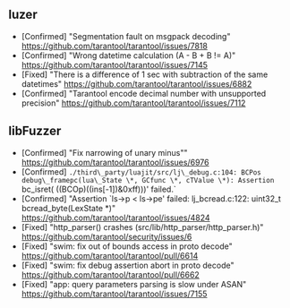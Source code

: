 ## luzer

- [Confirmed] "Segmentation fault on msgpack decoding"
  https://github.com/tarantool/tarantool/issues/7818
- [Confirmed] "Wrong datetime calculation (A - B + B != A)"
  https://github.com/tarantool/tarantool/issues/7145
- [Fixed] "There is a difference of 1 sec with subtraction of the same datetimes"
  https://github.com/tarantool/tarantool/issues/6882
- [Confirmed] "Tarantool encode decimal number with unsupported precision"
  https://github.com/tarantool/tarantool/issues/7112

## libFuzzer

- [Confirmed] "Fix narrowing of unary minus""
  https://github.com/tarantool/tarantool/issues/6976
- [Confirmed] `./third\_party/luajit/src/lj\_debug.c:104: BCPos debug\_framepc(lua\_State \*, GCfunc \*, cTValue \*): Assertion `bc_isret( ((BCOp)((ins[-1])&0xff)))' failed.`
- [Confirmed] "Assertion `ls->p < ls->pe' failed: lj_bcread.c:122: uint32_t bcread_byte(LexState \*)"
  https://github.com/tarantool/tarantool/issues/4824
- [Fixed] "http\_parser() crashes (src/lib/http\_parser/http\_parser.h)"
  https://github.com/tarantool/security/issues/6
- [Fixed] "swim: fix out of bounds access in proto decode"
  https://github.com/tarantool/tarantool/pull/6614
- [Fixed] "swim: fix debug assertion abort in proto decode"
  https://github.com/tarantool/tarantool/pull/6662
- [Fixed] "app: query parameters parsing is slow under ASAN"
  https://github.com/tarantool/tarantool/issues/7155

